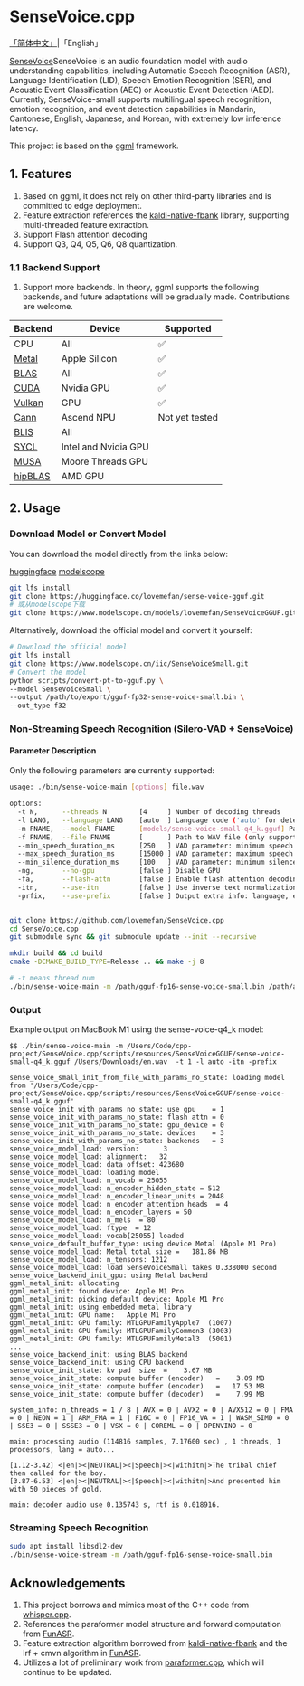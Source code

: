 # SenseVoice.cpp

[「简体中文」](./README.md)|「English」


[SenseVoice](https://github.com/FunAudioLLM/SenseVoice)SenseVoice is an audio foundation model with audio understanding capabilities, 
including Automatic Speech Recognition (ASR), Language Identification (LID), Speech Emotion Recognition (SER), 
and Acoustic Event Classification (AEC) or Acoustic Event Detection (AED). 
Currently, SenseVoice-small supports multilingual speech recognition, emotion recognition, and event detection capabilities in 
Mandarin, Cantonese, English, Japanese, and Korean, with extremely low inference latency.

This project is based on the [ggml](https://github.com/ggerganov/ggml) framework.

## 1.  Features

1.	Based on ggml, it does not rely on other third-party libraries and is committed to edge deployment.
2.	Feature extraction references the [kaldi-native-fbank](https://github.com/csukuangfj/kaldi-native-fbank) library, supporting multi-threaded feature extraction.
3.	Support Flash attention decoding  
4.  Support Q3, Q4, Q5, Q6, Q8 quantization.

### 1.1 Backend Support


1.	Support more backends. In theory, ggml supports the following backends, and future adaptations will be gradually made. Contributions are welcome.

| Backend                                   | Device               | Supported    |
|--------------------------------------|----------------------|--------------|
| CPU                                  | All                  | ✅            |
| [Metal](./docs/build.md#metal-build) | Apple Silicon        | ✅            |   
| [BLAS](./docs/build.md#blas-build)   | All                  | ✅            |
| [CUDA](./docs/build.md#cuda)         | Nvidia GPU           | ✅            |
| [Vulkan](./docs/build.md#vulkan)     | GPU                  | ✅            |
| [Cann](./docs/build.md#cann)         | Ascend NPU           | Not yet tested |
| [BLIS](./docs/backend/BLIS.md)       | All                  |              |
| [SYCL](./docs/backend/SYCL.md)       | Intel and Nvidia GPU |              |
| [MUSA](./docs/build.md#musa)         | Moore Threads GPU    |              |
| [hipBLAS](./docs/build.md#hipblas)   | AMD GPU              |              |


## 2. Usage

### Download Model or Convert Model
You can download the model directly from the links below:

[huggingface](https://huggingface.co/lovemefan/sense-voice-gguf)
[modelscope](https://www.modelscope.cn/models/lovemefan/SenseVoiceGGUF)

```bash
git lfs install
git clone https://huggingface.co/lovemefan/sense-voice-gguf.git
# 或从modelscope下载
git clone https://www.modelscope.cn/models/lovemefan/SenseVoiceGGUF.git
```

Alternatively, download the official model and convert it yourself:
```bash
# Download the official model
git lfs install
git clone https://www.modelscope.cn/iic/SenseVoiceSmall.git
# Convert the model
python scripts/convert-pt-to-gguf.py \
--model SenseVoiceSmall \
--output /path/to/export/gguf-fp32-sense-voice-small.bin \
--out_type f32
```

### Non-Streaming Speech Recognition (Silero-VAD + SenseVoice)

#### Parameter Description
Only the following parameters are currently supported:
```bash
usage: ./bin/sense-voice-main [options] file.wav

options:
  -t N,      --threads N        [4     ] Number of decoding threads
  -l LANG,   --language LANG    [auto  ] Language code ('auto' for detection), supports [`zh`, `en`, `yue`, `ja`, `ko`]
  -m FNAME,  --model FNAME      [models/sense-voice-small-q4_k.gguf] Path to GGUF model
  -f FNAME,  --file FNAME       [      ] Path to WAV file (only supports 16kHz)
  --min_speech_duration_ms      [250   ] VAD parameter: minimum speech length in ms
  --max_speech_duration_ms      [15000 ] VAD parameter: maximum speech length in ms
  --min_silence_duration_ms     [100   ] VAD parameter: minimum silence length in ms
  -ng,       --no-gpu           [false ] Disable GPU
  -fa,       --flash-attn       [false ] Enable flash attention decoding
  -itn,      --use-itn          [false ] Use inverse text normalization (includes punctuation)
  -prfix,    --use-prefix       [false ] Output extra info: language, emotion, event, itn
```

```bash

git clone https://github.com/lovemefan/SenseVoice.cpp
cd SenseVoice.cpp
git submodule sync && git submodule update --init --recursive

mkdir build && cd build
cmake -DCMAKE_BUILD_TYPE=Release .. && make -j 8

# -t means thread num
./bin/sense-voice-main -m /path/gguf-fp16-sense-voice-small.bin /path/asr_example_zh.wav  -t 4 -ng
```

### Output

Example output on MacBook M1 using the sense-voice-q4_k model:

```
$$ ./bin/sense-voice-main -m /Users/Code/cpp-project/SenseVoice.cpp/scripts/resources/SenseVoiceGGUF/sense-voice-small-q4_k.gguf /Users/Downloads/en.wav  -t 1 -l auto -itn -prefix

sense_voice_small_init_from_file_with_params_no_state: loading model from '/Users/Code/cpp-project/SenseVoice.cpp/scripts/resources/SenseVoiceGGUF/sense-voice-small-q4_k.gguf'
sense_voice_init_with_params_no_state: use gpu    = 1
sense_voice_init_with_params_no_state: flash attn = 0
sense_voice_init_with_params_no_state: gpu_device = 0
sense_voice_init_with_params_no_state: devices    = 3
sense_voice_init_with_params_no_state: backends   = 3
sense_voice_model_load: version:      3
sense_voice_model_load: alignment:   32
sense_voice_model_load: data offset: 423680
sense_voice_model_load: loading model
sense_voice_model_load: n_vocab = 25055
sense_voice_model_load: n_encoder_hidden_state = 512
sense_voice_model_load: n_encoder_linear_units = 2048
sense_voice_model_load: n_encoder_attention_heads  = 4
sense_voice_model_load: n_encoder_layers = 50
sense_voice_model_load: n_mels  = 80
sense_voice_model_load: ftype  = 12
sense_voice_model_load: vocab[25055] loaded
sense_voice_default_buffer_type: using device Metal (Apple M1 Pro)
sense_voice_model_load: Metal total size =   181.86 MB
sense_voice_model_load: n_tensors: 1212
sense_voice_model_load: load SenseVoiceSmall takes 0.338000 second 
sense_voice_backend_init_gpu: using Metal backend
ggml_metal_init: allocating
ggml_metal_init: found device: Apple M1 Pro
ggml_metal_init: picking default device: Apple M1 Pro
ggml_metal_init: using embedded metal library
ggml_metal_init: GPU name:   Apple M1 Pro
ggml_metal_init: GPU family: MTLGPUFamilyApple7  (1007)
ggml_metal_init: GPU family: MTLGPUFamilyCommon3 (3003)
ggml_metal_init: GPU family: MTLGPUFamilyMetal3  (5001)
...
sense_voice_backend_init: using BLAS backend
sense_voice_backend_init: using CPU backend
sense_voice_init_state: kv pad  size  =    3.67 MB
sense_voice_init_state: compute buffer (encoder)   =    3.09 MB
sense_voice_init_state: compute buffer (encoder)   =   17.53 MB
sense_voice_init_state: compute buffer (decoder)   =    7.99 MB

system_info: n_threads = 1 / 8 | AVX = 0 | AVX2 = 0 | AVX512 = 0 | FMA = 0 | NEON = 1 | ARM_FMA = 1 | F16C = 0 | FP16_VA = 1 | WASM_SIMD = 0 | SSE3 = 0 | SSSE3 = 0 | VSX = 0 | COREML = 0 | OPENVINO = 0

main: processing audio (114816 samples, 7.17600 sec) , 1 threads, 1 processors, lang = auto...

[1.12-3.42] <|en|><|NEUTRAL|><|Speech|><|withitn|>The tribal chief then called for the boy.
[3.87-6.53] <|en|><|NEUTRAL|><|Speech|><|withitn|>And presented him with 50 pieces of gold.

main: decoder audio use 0.135743 s, rtf is 0.018916. 

```

### Streaming Speech Recognition
```bash
sudo apt install libsdl2-dev
./bin/sense-voice-stream -m /path/gguf-fp16-sense-voice-small.bin
```
## Acknowledgements

1.	This project borrows and mimics most of the C++ code from [whisper.cpp](https://github.com/ggerganov/ggml/blob/master/examples/whisper/whisper.cpp).
2.	References the paraformer model structure and forward computation from [FunASR](https://github.com/alibaba-damo-academy/FunASR).
3.	Feature extraction algorithm borrowed from  [kaldi-native-fbank](https://github.com/csukuangfj/kaldi-native-fbank) and the lrf + cmvn algorithm in [FunASR](https://github.com/alibaba-damo-academy/FunASR/blob/main/runtime/onnxruntime/src/paraformer.cpp#L337C22-L372).
4.	Utilizes a lot of preliminary work from [paraformer.cpp](https://github.com/lovemefan/paraformer.cpp), which will continue to be updated.

